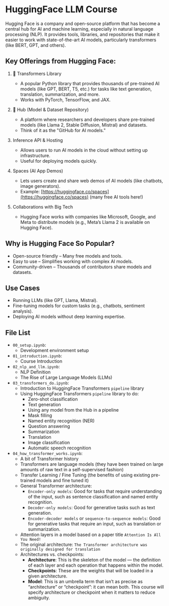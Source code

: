 # HuggingFace LLM Course

Hugging Face is a company and open-source platform that has become a central hub for AI and machine learning, especially in natural language processing (NLP). It provides tools, libraries, and repositories that make it easier to work with state-of-the-art AI models, particularly transformers (like BERT, GPT, and others).

## Key Offerings from Hugging Face:
1. 🤗 Transformers Library
    - A popular Python library that provides thousands of pre-trained AI models (like GPT, BERT, T5, etc.) for tasks like text generation, translation, summarization, and more.
    - Works with PyTorch, TensorFlow, and JAX.
      
2. 🤗 Hub (Model & Dataset Repository)
    - A platform where researchers and developers share pre-trained models (like Llama 2, Stable Diffusion, Mistral) and datasets.
    - Think of it as the "GitHub for AI models."

3. Inference API & Hosting
    - Allows users to run AI models in the cloud without setting up infrastructure.
    - Useful for deploying models quickly.

4. Spaces (AI App Demos)
    - Lets users create and share web demos of AI models (like chatbots, image generators).
    - Example: [https://huggingface.co/spaces](https://huggingface.co/spaces) (many free AI tools here!)

5. Collaborations with Big Tech
    - Hugging Face works with companies like Microsoft, Google, and Meta to distribute models (e.g., Meta’s Llama 2 is available on Hugging Face).
## Why is Hugging Face So Popular?
- Open-source friendly – Many free models and tools.
- Easy to use – Simplifies working with complex AI models.
- Community-driven – Thousands of contributors share models and datasets.

## Use Cases
- Running LLMs (like GPT, Llama, Mistral).
- Fine-tuning models for custom tasks (e.g., chatbots, sentiment analysis).
- Deploying AI models without deep learning expertise.

## File List
- `00_setup.ipynb`:
    - Development environment setup
- `01_introduction.ipynb`:
    - Course Introduction
- `02_nlp_and_llm.ipynb`:
    - NLP Definition
    - The Rise of Large Language Models (LLMs)
- `03_transformers_do.ipynb`:
    - Introduction to HuggingFace Transformers `pipeline` library
    - Using HuggingFace Transformers `pipeline` library to do:
        -  Zero-shot classification
        -  Text generation
        -  Using any model from the Hub in a pipeline
        -  Mask filling
        -  Named entity recognition (NER)
        -  Question answering
        -  Summarization
        -  Translation
        -  Image classification
        -  Automatic speech recognition
- `04_how_transformer_works.ipynb`:
    - A bit of Transformer history
    - Transformers are language models (they have been trained on large amounts of raw text in a self-supervised fashion)
    - Transfer Learning / Fine Tuning (the benefits of using existing pre-trained models and fine tuned it)
    - General Transformer architecture:
        - `Encoder-only models`: Good for tasks that require understanding of the input, such as sentence classification and named entity recognition.
        - `Decoder-only models`: Good for generative tasks such as text generation.
        - `Encoder-decoder models` or `sequence-to-sequence models`: Good for generative tasks that require an input, such as translation or summarization.
    - Attention layers in a model based on a paper title `Attention Is All You Need!`
    - The original architecture: `The Transformer architecture was originally designed for translation`
    - Architectures vs. checkpoints:
        - **Architecture**: This is the skeleton of the model — the definition of each layer and each operation that happens within the model.
        - **Checkpoints**: These are the weights that will be loaded in a given architecture.
        - **Model**: This is an umbrella term that isn’t as precise as “architecture” or “checkpoint”: it can mean both. This course will specify architecture or checkpoint when it matters to reduce ambiguity.

